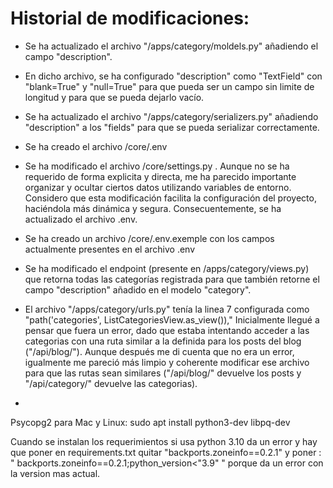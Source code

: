 # Historial de modificaciones:

- Se ha actualizado el archivo "/apps/category/moldels.py" añadiendo el campo "description".
- En dicho archivo, se ha configurado "description" como "TextField" con "blank=True" y "null=True" para que pueda ser un campo sin limite de longitud y para que se pueda dejarlo vacío.

- Se ha actualizado el archivo "/apps/category/serializers.py" añadiendo "description" a los "fields" para que se pueda serializar correctamente.

- Se ha creado el archivo /core/.env
- Se ha modificado el archivo /core/settings.py . Aunque no se ha requerido de forma explicita y directa, me ha parecido importante organizar y ocultar ciertos datos utilizando variables de entorno. Considero que esta modificación facilita la configuración del proyecto, haciéndola más dinámica y segura. Consecuentemente, se ha actualizado el archivo .env.

- Se ha creado un archivo /core/.env.exemple con los campos actualmente presentes en el archivo .env

- Se ha modificado el endpoint (presente en /apps/category/views.py) que retorna todas las categorías registrada para que también retorne el campo "description" añadido en el modelo "category".
- El archivo "/apps/category/urls.py" tenía la linea 7 configurada como "path('categories', ListCategoriesView.as_view()),"
Inicialmente llegué a pensar que fuera un error, dado que estaba intentando acceder a las categorias con una ruta similar a la definida para los posts del blog ("/api/blog/"). Aunque después me di cuenta que no era un error, igualmente me pareció más limpio y coherente modificar ese archivo para que las rutas sean similares ("/api/blog/" devuelve los posts y "/api/category/" devuelve las categorias).

-

Psycopg2 para Mac y Linux:
sudo apt install python3-dev libpq-dev

Cuando se instalan los requerimientos si usa python 3.10 da un error y hay que poner en requirements.txt quitar "backports.zoneinfo==0.2.1" y poner : " backports.zoneinfo==0.2.1;python_version<"3.9" " porque da un error con la version mas actual.
